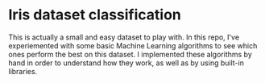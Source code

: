 # Iris dataset classification
This is actually a small and easy dataset to play with. In this repo, I've experiemented with some basic Machine Learning algorithms to see which ones perform the best on this dataset. I implemented these algorithms by hand in order to understand how they work, as well as by using built-in libraries.
